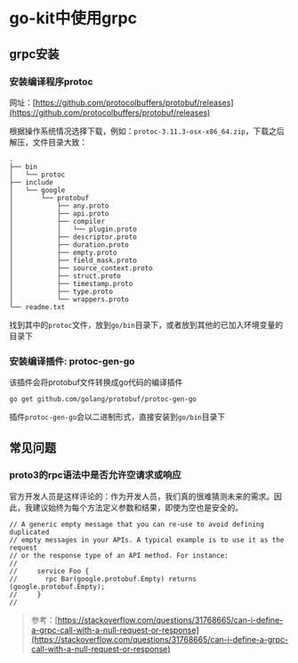 # go-kit中使用grpc

## grpc安装

### 安装编译程序protoc

网址：[https://github.com/protocolbuffers/protobuf/releases](https://github.com/protocolbuffers/protobuf/releases)

根据操作系统情况选择下载，例如：`protoc-3.11.3-osx-x86_64.zip`，下载之后解压，文件目录大致：

```
.
├── bin
│   └── protoc
├── include
│   └── google
│       └── protobuf
│           ├── any.proto
│           ├── api.proto
│           ├── compiler
│           │   └── plugin.proto
│           ├── descriptor.proto
│           ├── duration.proto
│           ├── empty.proto
│           ├── field_mask.proto
│           ├── source_context.proto
│           ├── struct.proto
│           ├── timestamp.proto
│           ├── type.proto
│           └── wrappers.proto
└── readme.txt
```

找到其中的`protoc`文件，放到`go/bin`目录下，或者放到其他的已加入环境变量的目录下

### 安装编译插件: protoc-gen-go

该插件会将protobuf文件转换成go代码的编译插件

`go get github.com/golang/protobuf/protoc-gen-go`

插件`protoc-gen-go`会以二进制形式，直接安装到`go/bin`目录下

## 常见问题

### proto3的rpc语法中是否允许空请求或响应

官方开发人员是这样评论的：作为开发人员，我们真的很难猜测未来的需求。因此，我建议始终为每个方法定义参数和结果，即使为空也是安全的。

```
// A generic empty message that you can re-use to avoid defining duplicated
// empty messages in your APIs. A typical example is to use it as the request
// or the response type of an API method. For instance:
//
//     service Foo {
//       rpc Bar(google.protobuf.Empty) returns (google.protobuf.Empty);
//     }
//
```

> 参考：[https://stackoverflow.com/questions/31768665/can-i-define-a-grpc-call-with-a-null-request-or-response](https://stackoverflow.com/questions/31768665/can-i-define-a-grpc-call-with-a-null-request-or-response)
